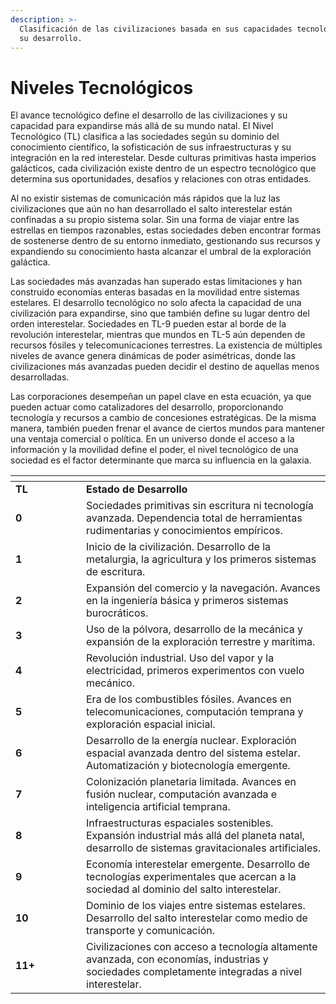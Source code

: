 ```yaml
---
description: >-
  Clasificación de las civilizaciones basada en sus capacidades tecnológicas y
  su desarrollo.
---
```


# Niveles Tecnológicos

El avance tecnológico define el desarrollo de las civilizaciones y su capacidad para expandirse más allá de su mundo natal. El Nivel Tecnológico (TL) clasifica a las sociedades según su dominio del conocimiento científico, la sofisticación de sus infraestructuras y su integración en la red interestelar. Desde culturas primitivas hasta imperios galácticos, cada civilización existe dentro de un espectro tecnológico que determina sus oportunidades, desafíos y relaciones con otras entidades.

Al no existir sistemas de comunicación más rápidos que la luz las civilizaciones que aún no han desarrollado el salto interestelar están confinadas a su propio sistema solar. Sin una forma de viajar entre las estrellas en tiempos razonables, estas sociedades deben encontrar formas de sostenerse dentro de su entorno inmediato, gestionando sus recursos y expandiendo su conocimiento hasta alcanzar el umbral de la exploración galáctica.

Las sociedades más avanzadas han superado estas limitaciones y han construido economías enteras basadas en la movilidad entre sistemas estelares. El desarrollo tecnológico no solo afecta la capacidad de una civilización para expandirse, sino que también define su lugar dentro del orden interestelar. Sociedades en TL-9 pueden estar al borde de la revolución interestelar, mientras que mundos en TL-5 aún dependen de recursos fósiles y telecomunicaciones terrestres. La existencia de múltiples niveles de avance genera dinámicas de poder asimétricas, donde las civilizaciones más avanzadas pueden decidir el destino de aquellas menos desarrolladas.

Las corporaciones desempeñan un papel clave en esta ecuación, ya que pueden actuar como catalizadores del desarrollo, proporcionando tecnología y recursos a cambio de concesiones estratégicas. De la misma manera, también pueden frenar el avance de ciertos mundos para mantener una ventaja comercial o política. En un universo donde el acceso a la información y la movilidad define el poder, el nivel tecnológico de una sociedad es el factor determinante que marca su influencia en la galaxia.

<table data-header-hidden><thead><tr><th width="97"></th><th></th></tr></thead><tbody><tr><td><strong>TL</strong></td><td><strong>Estado de Desarrollo</strong></td></tr><tr><td><strong>0</strong></td><td>Sociedades primitivas sin escritura ni tecnología avanzada. Dependencia total de herramientas rudimentarias y conocimientos empíricos.</td></tr><tr><td><strong>1</strong></td><td>Inicio de la civilización. Desarrollo de la metalurgia, la agricultura y los primeros sistemas de escritura.</td></tr><tr><td><strong>2</strong></td><td>Expansión del comercio y la navegación. Avances en la ingeniería básica y primeros sistemas burocráticos.</td></tr><tr><td><strong>3</strong></td><td>Uso de la pólvora, desarrollo de la mecánica y expansión de la exploración terrestre y marítima.</td></tr><tr><td><strong>4</strong></td><td>Revolución industrial. Uso del vapor y la electricidad, primeros experimentos con vuelo mecánico.</td></tr><tr><td><strong>5</strong></td><td>Era de los combustibles fósiles. Avances en telecomunicaciones, computación temprana y exploración espacial inicial.</td></tr><tr><td><strong>6</strong></td><td>Desarrollo de la energía nuclear. Exploración espacial avanzada dentro del sistema estelar. Automatización y biotecnología emergente.</td></tr><tr><td><strong>7</strong></td><td>Colonización planetaria limitada. Avances en fusión nuclear, computación avanzada e inteligencia artificial temprana.</td></tr><tr><td><strong>8</strong></td><td>Infraestructuras espaciales sostenibles. Expansión industrial más allá del planeta natal, desarrollo de sistemas gravitacionales artificiales.</td></tr><tr><td><strong>9</strong></td><td>Economía interestelar emergente. Desarrollo de tecnologías experimentales que acercan a la sociedad al dominio del salto interestelar.</td></tr><tr><td><strong>10</strong></td><td>Dominio de los viajes entre sistemas estelares. Desarrollo del salto interestelar como medio de transporte y comunicación.</td></tr><tr><td><strong>11+</strong></td><td>Civilizaciones con acceso a tecnología altamente avanzada, con economías, industrias y sociedades completamente integradas a nivel interestelar.</td></tr></tbody></table>
